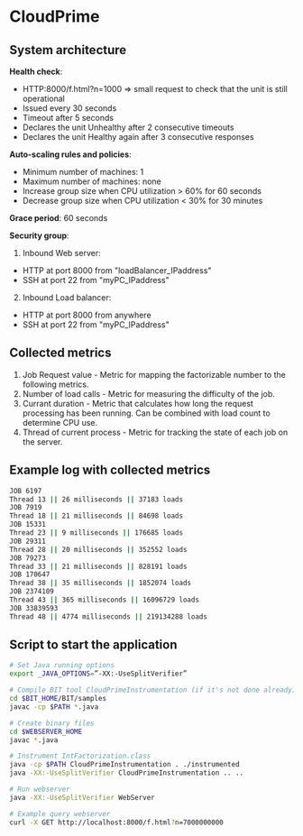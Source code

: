 # CloudPrime


## System architecture

**Health check**:
- HTTP:8000/f.html?n=1000 => small request to check that the unit is still operational
- Issued every 30 seconds
- Timeout after 5 seconds
- Declares the unit Unhealthy after 2 consecutive timeouts
- Declares the unit Healthy again after 3 consecutive responses

**Auto-scaling rules and policies**:
- Minimum number of machines: 1
- Maximum number of machines: none
- Increase group size when CPU utilization > 60% for 60 seconds
- Decrease group size when CPU utilization < 30% for 30 minutes
    
**Grace period**: 60 seconds
    
**Security group**:

1. Inbound Web server:
  - HTTP at port 8000 from "loadBalancer_IPaddress"
  - SSH  at port 22   from "myPC_IPaddress"

2. Inbound Load balancer:
  - HTTP at port 8000 from anywhere
  - SSH  at port 22   from "myPC_IPaddress"

## Collected metrics

1. Job Request value - Metric for mapping the factorizable number to the following metrics.
2. Number of load calls - Metric for measuring the difficulty of the job.
3. Currant duration - Metric that calculates how long the request processing has been running. Can be combined with load count to determine CPU use.
4. Thread of current process - Metric for tracking the state of each job on the server.

## Example log with collected metrics

```bash
JOB 6197
Thread 13 || 26 milliseconds || 37183 loads
JOB 7919
Thread 18 || 21 milliseconds || 84698 loads
JOB 15331
Thread 23 || 9 milliseconds || 176685 loads
JOB 29311
Thread 28 || 20 milliseconds || 352552 loads
JOB 79273
Thread 33 || 21 milliseconds || 828191 loads
JOB 170647
Thread 38 || 35 milliseconds || 1852074 loads
JOB 2374109
Thread 43 || 365 milliseconds || 16096729 loads
JOB 33839593
Thread 48 || 4774 milliseconds || 219134288 loads
```

## Script to start the application

```bash
# Set Java running options
export _JAVA_OPTIONS=”-XX:-UseSplitVerifier” 

# Compile BIT tool CloudPrimeInstrumentation (if it's not done already)
cd $BIT_HOME/BIT/samples
javac -cp $PATH *.java

# Create binary files
cd $WEBSERVER_HOME
javac *.java

# Instrument IntFactorization.class
java -cp $PATH CloudPrimeInstrumentation . ./instrumented
java -XX:-UseSplitVerifier CloudPrimeInstrumentation .. ..

# Run webserver
java -XX:-UseSplitVerifier WebServer

# Example query webserver
curl -X GET http://localhost:8000/f.html?n=7000000000
```